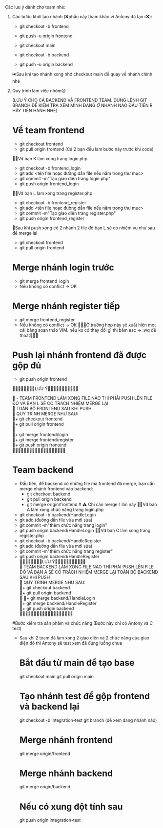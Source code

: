 Các lưu ý dành cho team nhé: 
1. Các bước khởi tạo nhánh (❌phần này tham khảo vì Antony đã tạo r❌):
   - git checkout -b frontend
   - git push -u origin frontend
   
   - git checkout main
     
   - git checkout -b backend
   - git push -u origin backend
     
   ⏭️Sau khi tạo nhánh xong nhớ checkout main để quay về nhánh chính nhé




2. Quy trình làm việc nhóm😍
   
   (LƯU Ý CHO CẢ BACKEND VÀ FRONTEND TEAM. DÙNG LỆNH GIT BRANCH ĐỂ KIỂM TRA XEM MÌNH ĐANG Ở NHÁNH NÀO ĐẦU TIÊN R HÃY TIẾN HÀNH NHÉ)
   
   # Về team frontend
     + git checkout frontend
     + git pull origin frontend (Cả 2 bạn đều làm bước này trước khi code)
       
   🤦‍♂️Vd bạn K làm xong trang login.php
     + git checkout -b frontend_login
     + git add <tên file hoạc đường dẫn file nếu nằm trong thư mục>
     + git commit -m"Tạo giao diện trang login.php"
     + git push origin frontend_login
       
   🤦‍♂️Vd bạn L làm xong trang register.php
     + git checkout -b frontend_register
     + git add <tên file hoạc đường dẫn file nếu nằm trong thư mục>
     + git commit -m"Tạo giao diện trang register.php"
     + git push origin frontend_register
       
   🫡Sau khi push xong có 2 nhánh 2 file đó bạn L sẽ có nhiệm vụ như sau để merge lại
   
     + git checkout frontend
     + git pull origin frontend
     #  Merge nhánh login trước
     + git merge frontend_login
     + Nếu không có conflict → OK
     #  Merge nhánh register tiếp
     + git merge frontend_register
     + Nếu không có conflict → OK
     😤😤😤Ở trường hợp này sẽ xuất hiện mọt cái bảng soạn thảo VIM. nếu ko có thay đổi gì thì bấm esc -> :wq để thoát😤😤😤  
     # Push lại nhánh frontend đã được gộp đủ
     + git push origin frontend
       
   📝📝📝📝📝📝📝📝LƯU Ý📝📝📝📝📝📝📝📝📝📝📝
   
   📝 - TEAM FRONTEND LÀM XONG FILE NÀO THÌ PHẢI PUSH LÊN FILE ĐÓ VÀ BẠN L SẼ CÓ TRÁCH NHIỆM MERGE LẠI  
   📝 TOÀN BỘ FRONTEND SAU KHI PUSH  
   📝 QUY TRÌNH MERGE NHƯ SAU:  
   📝+ git checkout frontend  
   📝+ git pull origin frontend  
   📝  
   📝+ git merge frontend/login   
   📝+ git merge frontend/register  
   📝+ git push origin frontend  
   📝📝📝📝📝📝📝📝📝📝📝📝📝📝📝📝📝📝📝  


    # Team backend
    - Đầu tiên, để backend có những file mà frontend đã merge, bạn cần merge nhánh frontend vào backend:
      + git checkout backend
      + git pull origin backend
      + git merge origin/frontend   # ⚠️ Chỉ cần merge 1 lần này
    🤦‍♂️Vd bạn A làm xong chức năng trang login.php
     + git checkout -b backend/HandleLogin
     + git add (đường dẫn file vừa mới sửa)
     + git commit -m"thêm chức năng trang login"
     + git push origin backend/HandleLogin
   🤦‍♂️Vd bạn C làm xong trang register.php
     + git checkout -b backend/HandleRegister
     + git add (đường dẫn file vừa mới sửa)
     + git commit -m"thêm chức năng trang register"
     + git push origin backend/HandleRegister  
   📝📝📝📝📝📝📝📝LƯU Ý📝📝📝📝📝📝📝📝📝📝📝  
   📝  TEAM BACKEND LÀM XONG FILE NÀO THÌ PHẢI PUSH LÊN FILE ĐÓ VÀ BẠN A SẼ CÓ TRÁCH NHIỆM MERGE LẠI TOÀN BỘ BACKEND SAU KHI PUSH  
   📝 QUY TRÌNH MERGE NHƯ SAU:  
   📝+ git checkout backend  
   📝+ git pull origin backend  
   📝
   📝+ git merge backend/HandleLogin  
   📝+ git merge backend/HandleRegister  
   📝+ git push origin backend  
   📝📝📝📝📝📝📝📝📝📝📝📝📝📝📝📝📝📝📝  

    #Bước kiểm tra sản phẩm và chức năng (Bước này chỉ có Antony và C test)
   - Sau khi 2 team đã làm xong 2 giao diện và 2 chức năng của giao diện đó thì Antony sẽ test xem đã đúng luồng chưa
     # Bắt đầu từ main để tạo base
        git checkout main
        git pull origin main
     # Tạo nhánh test để gộp frontend và backend lại 
        git checkout -b integration-test
        git branch (để xem đang nhánh nào)
     # Merge nhánh frontend
        git merge origin/frontend
     # Merge nhánh backend
        git merge origin/backend
     # Nếu có xung đột tính sau
     git push origin integration-test


       

   
   
